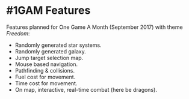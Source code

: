 # #1GAM Features

Features planned for One Game A Month (September 2017) with theme *Freedom*:

 * Randomly generated star systems.
 * Randomly generated galaxy.
 * Jump target selection map.
 * Mouse based navigation.
 * Pathfinding & collisions.
 * Fuel cost for movement.
 * Time cost for movement.
 * On map, interactive, real-time combat (here be dragons).
